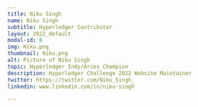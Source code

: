 ```yaml
---
title: Niku Singh
name: Niku Singh
subtitle: Hyperledger Contributor
layout: 2022_default
modal-id: 6
img: Niku.png
thumbnail: Niku.png
alt: Picture of Niku Singh 
topic: Hyperledger Indy/Aries Champion
description: Hyperledger Challenge 2022 Website Maintainer
twitter: https://twitter.com/Niku_Singh_
linkedin: www.linkedin.com/in/niku-singh

---
```

